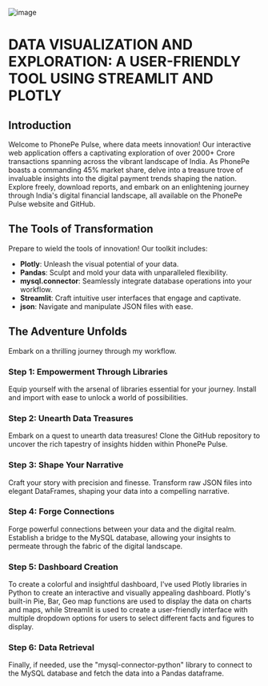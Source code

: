 ![image](https://github.com/Dhusha/Capstone-02-Phonepe-Project/assets/165916395/83bdd07e-75db-47ba-8178-f26b1bd632a6)

# DATA VISUALIZATION AND EXPLORATION: A USER-FRIENDLY TOOL USING STREAMLIT AND PLOTLY

## Introduction

Welcome to PhonePe Pulse, where data meets innovation! Our interactive web application offers a captivating exploration of over 2000+ Crore transactions spanning across the vibrant landscape of India. As PhonePe boasts a commanding 45% market share, delve into a treasure trove of invaluable insights into the digital payment trends shaping the nation. Explore freely, download reports, and embark on an enlightening journey through India's digital financial landscape, all available on the PhonePe Pulse website and GitHub.

## The Tools of Transformation

Prepare to wield the tools of innovation! Our toolkit includes:

- **Plotly**: Unleash the visual potential of your data.
- **Pandas**: Sculpt and mold your data with unparalleled flexibility.
- **mysql.connector**: Seamlessly integrate database operations into your workflow.
- **Streamlit**: Craft intuitive user interfaces that engage and captivate.
- **json**: Navigate and manipulate JSON files with ease.

## The Adventure Unfolds

Embark on a thrilling journey through my workflow.

### Step 1: Empowerment Through Libraries

Equip yourself with the arsenal of libraries essential for your journey. Install and import with ease to unlock a world of possibilities.

### Step 2: Unearth Data Treasures

Embark on a quest to unearth data treasures! Clone the GitHub repository to uncover the rich tapestry of insights hidden within PhonePe Pulse.

### Step 3: Shape Your Narrative

Craft your story with precision and finesse. Transform raw JSON files into elegant DataFrames, shaping your data into a compelling narrative.

### Step 4: Forge Connections

Forge powerful connections between your data and the digital realm. Establish a bridge to the MySQL database, allowing your insights to permeate through the fabric of the digital landscape.

### Step 5: Dashboard Creation

To create a colorful and insightful dashboard, I've used Plotly libraries in Python to create an interactive and visually appealing dashboard. Plotly's built-in Pie, Bar, Geo map functions are used to display the data on charts and maps, while Streamlit is used to create a user-friendly interface with multiple dropdown options for users to select different facts and figures to display.

### Step 6: Data Retrieval

Finally, if needed, use the "mysql-connector-python" library to connect to the MySQL database and fetch the data into a Pandas dataframe.





